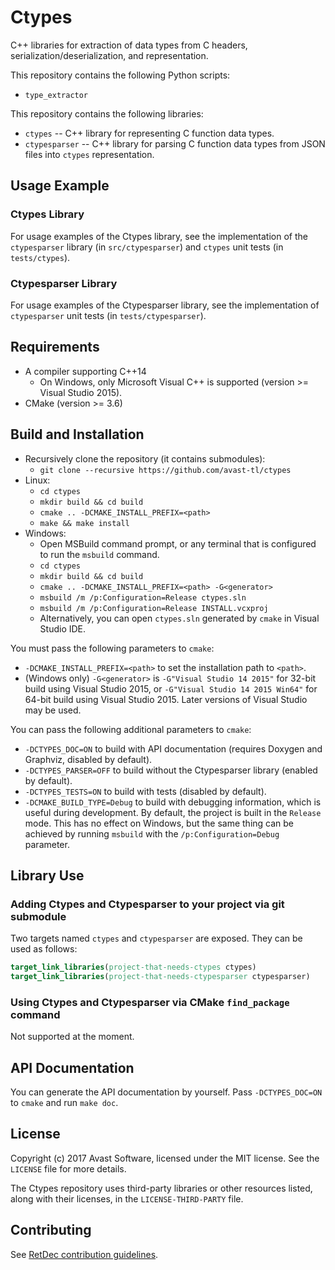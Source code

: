 # Ctypes

C++ libraries for extraction of data types from C headers, serialization/deserialization, and representation.

This repository contains the following Python scripts:
* `type_extractor`

This repository contains the following libraries:
* `ctypes` -- C++ library for representing C function data types.
* `ctypesparser` -- C++ library for parsing C function data types from JSON files into `ctypes` representation.

## Usage Example

### Ctypes Library

For usage examples of the Ctypes library, see the implementation of the `ctypesparser` library (in `src/ctypesparser`) and `ctypes` unit tests (in `tests/ctypes`).

### Ctypesparser Library

For usage examples of the Ctypesparser library, see the implementation of `ctypesparser` unit tests (in `tests/ctypesparser`).

## Requirements

* A compiler supporting C++14
  * On Windows, only Microsoft Visual C++ is supported (version >= Visual Studio 2015).
* CMake (version >= 3.6)

## Build and Installation

* Recursively clone the repository (it contains submodules):
  * `git clone --recursive https://github.com/avast-tl/ctypes`
* Linux:
  * `cd ctypes`
  * `mkdir build && cd build`
  * `cmake .. -DCMAKE_INSTALL_PREFIX=<path>`
  * `make && make install`
* Windows:
  * Open MSBuild command prompt, or any terminal that is configured to run the `msbuild` command.
  * `cd ctypes`
  * `mkdir build && cd build`
  * `cmake .. -DCMAKE_INSTALL_PREFIX=<path> -G<generator>`
  * `msbuild /m /p:Configuration=Release ctypes.sln`
  * `msbuild /m /p:Configuration=Release INSTALL.vcxproj`
  * Alternatively, you can open `ctypes.sln` generated by `cmake` in Visual Studio IDE.

You must pass the following parameters to `cmake`:
* `-DCMAKE_INSTALL_PREFIX=<path>` to set the installation path to `<path>`.
* (Windows only) `-G<generator>` is `-G"Visual Studio 14 2015"` for 32-bit build using Visual Studio 2015, or `-G"Visual Studio 14 2015 Win64"` for 64-bit build using Visual Studio 2015. Later versions of Visual Studio may be used.

You can pass the following additional parameters to `cmake`:
* `-DCTYPES_DOC=ON` to build with API documentation (requires Doxygen and Graphviz, disabled by default).
* `-DCTYPES_PARSER=OFF` to build without the Ctypesparser library (enabled by default).
* `-DCTYPES_TESTS=ON` to build with tests (disabled by default).
* `-DCMAKE_BUILD_TYPE=Debug` to build with debugging information, which is useful during development. By default, the project is built in the `Release` mode. This has no effect on Windows, but the same thing can be achieved by running `msbuild` with the `/p:Configuration=Debug` parameter.

## Library Use

### Adding Ctypes and Ctypesparser to your project via git submodule

Two targets named `ctypes` and `ctypesparser` are exposed. They can be used as follows:
```cmake
target_link_libraries(project-that-needs-ctypes ctypes)
target_link_libraries(project-that-needs-ctypesparser ctypesparser)
```

### Using Ctypes and Ctypesparser via CMake `find_package` command

Not supported at the moment.

## API Documentation

You can generate the API documentation by yourself. Pass `-DCTYPES_DOC=ON` to `cmake` and run `make doc`.

## License

Copyright (c) 2017 Avast Software, licensed under the MIT license. See the `LICENSE` file for more details.

The Ctypes repository uses third-party libraries or other resources listed, along with their licenses, in the `LICENSE-THIRD-PARTY` file.

## Contributing

See [RetDec contribution guidelines](https://github.com/avast-tl/retdec/wiki/Contribution-Guidelines).
